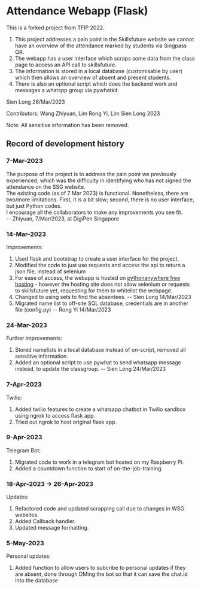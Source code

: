 # Attendance Webapp (Flask)
This is a forked project from TFIP 2022.
1. This project addresses a pain point in the Skillsfuture website we cannot have an overview of the attendance marked by students via Singpass QR.
2. The webapp has a user interface which scraps some data from the class page to access an API call to skillsfuture.
3. The information is stored in a local database (customisable by user) which then allows an overview of absent and present students.
4. There is also an optional script which does the backend work and messages a whatspp group via pywhatkit.

Sien Long 26/Mar/2023

Contributors: Wang Zhiyuan, Lim Rong Yi, Lim Sien Long 2023

Note: All sensitive information has been removed.


## Record of development history
### 7-Mar-2023
The purpose of the project is to address the pain point we previously experienced, which was the difficulty in identifying who has not signed the attendance on the SSG website.<br>
The existing code (as of 7 Mar 2023) is functional. Nonetheless, there are two/more limitations. First, it is a bit slow; second, there is no user interface, but just Python codes.<br>
I encourage all the collaborators to make any improvements you see fit. <br>
-- Zhiyuan, 7/Mar/2023, at DigiPen Singapore

### 14-Mar-2023
Improvements:
1. Used flask and bootstrap to create a user interface for the project.
2. Modified the code to just use requests and access the api to return a json file, instead of selenium
3. For ease of access, the webapp is hosted on [pythonanywhere free hosting](http://natuyuki.pythonanywhere.com/) - however the hosting site does not allow selenium or requests to skillsfuture yet, requesting for them to whitelist the webpage.
4. Changed to using sets to find the absentees. -- Sien Long 14/Mar/2023
5. Migrated name list to off-site SQL database, credentials are in another file (config.py) -- Rong Yi 14/Mar/2023

### 24-Mar-2023
Further improvements:
1. Stored namelists in a local database instead of on-script, removed all sensitive information.
2. Added an optional script to use pywhat to send whatsapp message instead, to update the classgroup.
-- Sien Long 24/Mar/2023

### 7-Apr-2023
Twilio:
1. Added twilio features to create a whatsapp chatbot in Twilio sandbox using ngrok to access flask app.
2. Tried out ngrok to host original flask app.

### 9-Apr-2023
Telegram Bot:
1. Migrated code to work in a telegram bot hosted on my Raspberry Pi.
2. Added a countdown function to start of on-the-job-training.

### 18-Apr-2023 -> 26-Apr-2023
Updates:
1. Refactored code and updated scrapping call due to changes in WSG websites.
2. Added Callback handler.
3. Updated message formatting.

### 5-May-2023
Personal updates:
1. Added function to allow users to subcribe to personal updates if they are absent, done through DMing the bot so that it can save the chat.id into the database
